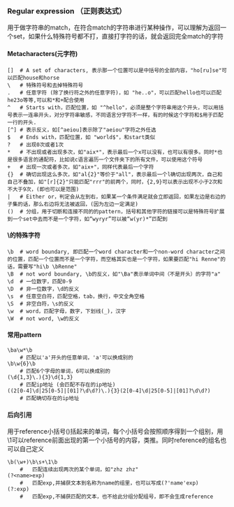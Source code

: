 
### Regular expression （正则表达式）
用于做字符串的match，在符合match的字符串进行某种操作，可以理解为返回一个set，如果什么特殊符号都不打，直接打字符的话，就会返回完全match的字符
#### Metacharacters(元字符)
```
[]  # A set of characters, 表示那一个位置可以是中括号的全部内容，"ho[ru]se"可以匹配house和horse
\   # 特殊符号和去掉特殊符号
.   # 任意字符 (除了换行符之外的任意字符)，如 "he..o"，可以匹配hello也可以匹配he23o等等,可以和*和+配合使用
^   # Starts with，匹配位置，如 "^hello"，必须是整个字符串用这个开头，可以用括号表示一连串开头，对分字符串敏感，不同语言分字符不一样，有的时候这个字符和$用于匹配一行的开头.
[^] # 表示反义，如[^aeiou]表示除了"aeiou"字符之外任选
$   # Ends with，匹配位置，如 "world$"，和start类似
?   # 出现0次或者1次
*   # 不出现或者出现多次，如"aix*"，表示最后一个x可以没有，也可以有很多。同时*也是很多语言的通配符，比如说c语言遍历一个文件夹下的所有文件，可以使用这个符号
+   # 出现一次或者多次，如"aix+"，同样代表最后一个字符
{}  # 确切出现这么多次，如"al{2}"等价于"all"，表示最后一个l确切出现两次，自己和自己不叠加，如"[r]{2}"只能匹配"rrr"的前两个，同时，{2,9}可以表示出现不小于2次和不大于9次，(即也可以是范围)
|   # Either or，判定会从左到右，如果某一个条件满足就会立即返回，如果左边是右边的子集的话，那么右边将无法被返回，(因为左边一定满足)
()  # 分组，用于切断和连接不同的的pattern，括号和其他字符的链接可以是特殊符号扩展到一个set中去而不是一个字符，如“wyryr”可以被“w(yr)*”匹配到
```

#### \的特殊字符
```
\b  # word boundary, 即匹配一个word character和一个non-word character之间的位置，匹配一个位置而不是一个字符，而空格其实也是一个字符，如果要匹配"hi Renne"的话，需要写"hi\b \bRenne"
\B  # not word boundary, \b的反义，如"\Ba"表示单词中间（不是开头）的字符"a"
\d  # 一位数字，匹配0-9
\D  # 非一位数字，\d的反义
\s  # 任意空白符，匹配空格，tab，换行，中文全角空格
\S  # 非空白符，\s的反义
\w  # word，匹配字母，数字，下划线(_)，汉字
\W  # not word, \w的反义
```
#### 常用pattern
```
\ba\w*\b 
    # 匹配以'a'开头的任意单词，'a'可以换成别的
\b\w{6}\b
    # 匹配6个字母的单词，6可以换成别的
(\d{1,3}\.){3}\d{1,3}
    # 匹配ip地址 (会匹配不存在的ip地址)
((2[0-4]\d|25[0-5]|[01]?\d\d?)\.){3}(2[0-4]\d|25[0-5]|[01]?\d\d?)
    # 匹配确切存在的ip地址
```
#### 后向引用
用于reference小括号()括起来的单词，每个小括号会按照顺序得到一个组别，用\1可以reference前面出现的第一个小括号的内容，类推。同时reference的组名也可以自己定义
```
\b(\w+)\b\s+\1\b
    #   匹配连续出现两次的某个单词，如"zhz zhz"
(?<name>exp)
    #   匹配exp,并捕获文本到名称为name的组里，也可以写成(?'name'exp)
(?:exp)
    #   匹配exp,不捕获匹配的文本，也不给此分组分配组号，即不会生成reference
    
```

